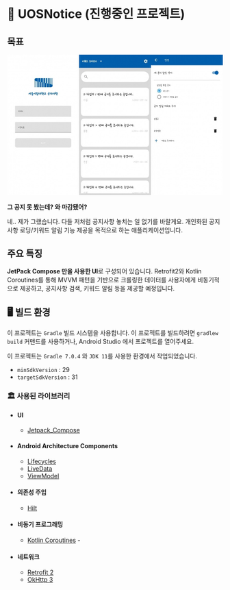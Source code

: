 # 📢 UOSNotice (진행중인 프로젝트)

## 목표

![uosnotice](/images/uosnotice.jpg)

**그 공지 못 봤는데? 와 마감됐어?**

네.. 제가 그랬습니다. 다들 저처럼 공지사항 놓치는 일 없기를 바랄게요.
개인화된 공지사항 로딩/키워드 알림 기능 제공을 목적으로 하는 애플리케이션입니다.

## 주요 특징

**JetPack Compose 만을 사용한 UI**로 구성되어 있습니다.
Retrofit2와 Kotlin Coroutines를 통해 MVVM 패턴을 기반으로 크롤링한 데이터를 사용자에게 비동기적으로 제공하고, 공지사항 검색, 키워드 알림 등을 제공할 예정입니다.

## 🖥️ 빌드 환경

이 프로젝트는 `Gradle` 빌드 시스템을 사용합니다.
이 프로젝트를 빌드하려면 `gradlew build` 커맨드를 사용하거나, Android Studio 에서 프로젝트를 열어주세요.

이 프로젝트는 `Gradle 7.0.4` 와 `JDK 11`를 사용한 환경에서 작업되었습니다.

- `minSdkVersion` : 29
- `targetSdkVersion` : 31

### 🏛️ 사용된 라이브러리

- #### UI

  - [Jetpack_Compose](https://developer.android.com/jetpack/compose)

- #### Android Architecture Components

  - [Lifecycles](https://developer.android.com/topic/libraries/architecture/lifecycle)
  - [LiveData](https://developer.android.com/topic/libraries/architecture/livedata)
  - [ViewModel](https://developer.android.com/topic/libraries/architecture/viewmodel)

- #### 의존성 주입

  - [Hilt](https://dagger.dev/hilt)

- #### 비동기 프로그래밍

  - [Kotlin Coroutines](https://kotlinlang.org/docs/coroutines-overview.html) - 
  
- #### 네트워크

  - [Retrofit 2](https://square.github.io/retrofit)
  - [OkHttp 3](https://square.github.io/okhttp)
